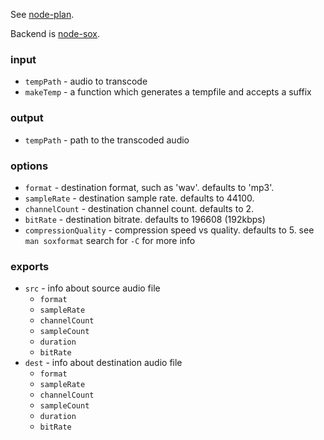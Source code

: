 See [node-plan](https://github.com/superjoe30/node-plan).

Backend is [node-sox](https://github.com/superjoe30/node-sox).

### input

  * `tempPath` - audio to transcode
  * `makeTemp` - a function which generates a tempfile and accepts a suffix

### output

  * `tempPath` - path to the transcoded audio

### options

  * `format` - destination format, such as 'wav'. defaults to 'mp3'.
  * `sampleRate` - destination sample rate. defaults to 44100.
  * `channelCount` - destination channel count. defaults to 2.
  * `bitRate` - destination bitrate. defaults to 196608 (192kbps)
  * `compressionQuality` - compression speed vs quality. defaults to 5. see `man soxformat` search for `-C` for more info

### exports

  * `src` - info about source audio file
    * `format`
    * `sampleRate`
    * `channelCount`
    * `sampleCount`
    * `duration`
    * `bitRate`
  * `dest` - info about destination audio file
    * `format`
    * `sampleRate`
    * `channelCount`
    * `sampleCount`
    * `duration`
    * `bitRate`
